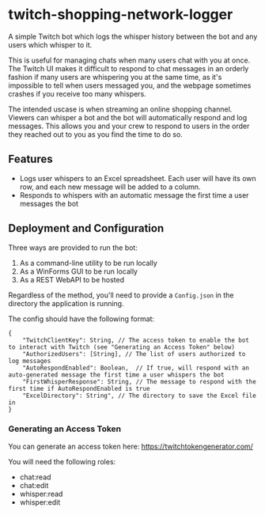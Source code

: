 # twitch-shopping-network-logger

A simple Twitch bot which logs the whisper history between the bot and any users which whisper to it.

This is useful for managing chats when many users chat with you at once. The Twitch UI makes it difficult to respond to chat messages in an orderly fashion
if many users are whispering you at the same time, as it's impossible to tell when users messaged you, and the webpage sometimes crashes if you receive too
many whispers.

The intended uscase is when streaming an online shopping channel. Viewers can whisper a bot and the bot will automatically respond and log messages. This allows you
and your crew to respond to users in the order they reached out to you as you find the time to do so.

## Features

* Logs user whispers to an Excel spreadsheet. Each user will have its own row, and each new message will be added to a column.
* Responds to whispers with an automatic message the first time a user messages the bot

## Deployment and Configuration

Three ways are provided to run the bot:

1. As a command-line utility to be run locally
2. As a WinForms GUI to be run locally
3. As a REST WebAPI to be hosted

Regardless of the method, you'll need to provide a `Config.json` in the directory the application is running.

The config should have the following format:

```
{
    "TwitchClientKey": String, // The access token to enable the bot to interact with Twitch (see "Generating an Access Token" below)
    "AuthorizedUsers": [String], // The list of users authorized to log messages
    "AutoRespondEnabled": Boolean,  // If true, will respond with an auto-generated message the first time a user whispers the bot
    "FirstWhisperResponse": String, // The message to respond with the first time if AutoRespondEnabled is true
    "ExcelDirectory": String", // The directory to save the Excel file in
}
```

### Generating an Access Token

You can generate an access token here: https://twitchtokengenerator.com/

You will need the following roles:
* chat:read
* chat:edit
* whisper:read
* whisper:edit
